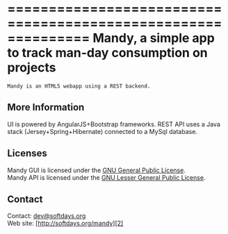 ==============================================================
 Mandy, a simple app to track man-day consumption on projects
==============================================================

```
Mandy is an HTML5 webapp using a REST backend.
```

## More Information

UI is powered by  AngularJS+Bootstrap frameworks.
REST API uses a Java stack (Jersey+Spring+Hibernate) connected to a MySql database.

## Licenses

Mandy GUI is licensed under the [GNU General Public License][5].  
Mandy API is licensed under the [GNU Lesser General Public License][6].

## Contact

Contact: [dev@softdays.org][4]  
Web site: [http://softdays.org/mandy][2]

[1]: http://softdays.org
[2]: http://softdays.org/mandy
[3]: http://mandy.softdays.org
[4]: mailto:dev@softdays.org
[5]: http://www.gnu.org/licenses/gpl.txt
[6]: http://www.gnu.org/licenses/lgpl.txt
